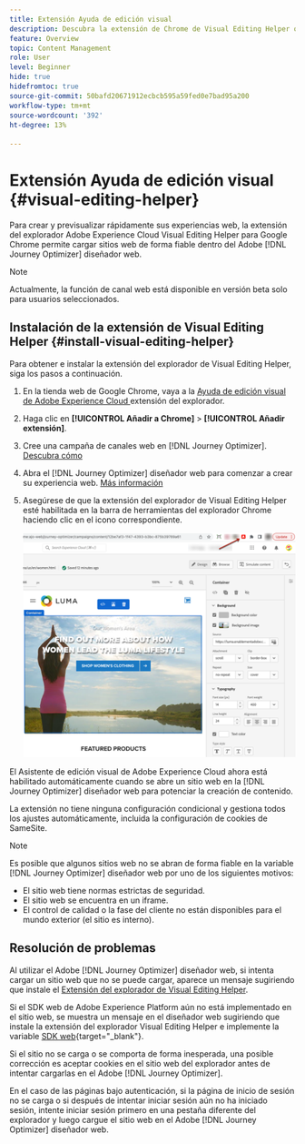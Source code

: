 ```yaml
---
title: Extensión Ayuda de edición visual
description: Descubra la extensión de Chrome de Visual Editing Helper que le permite crear y previsualizar páginas web en Journey Optimizer
feature: Overview
topic: Content Management
role: User
level: Beginner
hide: true
hidefromtoc: true
source-git-commit: 50bafd20671912ecbcb595a59fed0e7bad95a200
workflow-type: tm+mt
source-wordcount: '392'
ht-degree: 13%

---
```


# Extensión Ayuda de edición visual {#visual-editing-helper}

Para crear y previsualizar rápidamente sus experiencias web, la extensión del explorador Adobe Experience Cloud Visual Editing Helper para Google Chrome permite cargar sitios web de forma fiable dentro del Adobe [!DNL Journey Optimizer] diseñador web.

>[!NOTE]
>
>Actualmente, la función de canal web está disponible en versión beta solo para usuarios seleccionados.

## Instalación de la extensión de Visual Editing Helper {#install-visual-editing-helper}

Para obtener e instalar la extensión del explorador de Visual Editing Helper, siga los pasos a continuación.

1. En la tienda web de Google Chrome, vaya a la [Ayuda de edición visual de Adobe Experience Cloud ]((https://chrome.google.com/webstore/detail/adobe-experience-cloud-vi/kgmjjkfjacffaebgpkpcllakjifppnca){target="_blank"}) extensión del explorador.

1. Haga clic en **[!UICONTROL Añadir a Chrome]** > **[!UICONTROL Añadir extensión]**.

1. Cree una campaña de canales web en [!DNL Journey Optimizer]. [Descubra cómo](author-web.md#create-web-campaign)

1. Abra el [!DNL Journey Optimizer] diseñador web para comenzar a crear su experiencia web. [Más información](author-web.md)

1. Asegúrese de que la extensión del explorador de Visual Editing Helper esté habilitada en la barra de herramientas del explorador Chrome haciendo clic en el icono correspondiente.

   ![](assets/web-visual-editing-extension.png)

El Asistente de edición visual de Adobe Experience Cloud ahora está habilitado automáticamente cuando se abre un sitio web en la [!DNL Journey Optimizer] diseñador web para potenciar la creación de contenido.

La extensión no tiene ninguna configuración condicional y gestiona todos los ajustes automáticamente, incluida la configuración de cookies de SameSite.

>[!NOTE]
>
>Es posible que algunos sitios web no se abran de forma fiable en la variable [!DNL Journey Optimizer] diseñador web por uno de los siguientes motivos:
>
> * El sitio web tiene normas estrictas de seguridad.
> * El sitio web se encuentra en un iframe.
> * El control de calidad o la fase del cliente no están disponibles para el mundo exterior (el sitio es interno).


## Resolución de problemas

Al utilizar el Adobe [!DNL Journey Optimizer] diseñador web, si intenta cargar un sitio web que no se puede cargar, aparece un mensaje sugiriendo que instale el [Extensión del explorador de Visual Editing Helper](#install-visual-editing-helper).

Si el SDK web de Adobe Experience Platform aún no está implementado en el sitio web, se muestra un mensaje en el diseñador web sugiriendo que instale la extensión del explorador Visual Editing Helper e implemente la variable [SDK web](https://experienceleague.adobe.com/docs/platform-learn/implement-web-sdk/overview.html?lang=es){target=&quot;_blank&quot;}.

Si el sitio no se carga o se comporta de forma inesperada, una posible corrección es aceptar cookies en el sitio web del explorador antes de intentar cargarlas en el Adobe [!DNL Journey Optimizer].

En el caso de las páginas bajo autenticación, si la página de inicio de sesión no se carga o si después de intentar iniciar sesión aún no ha iniciado sesión, intente iniciar sesión primero en una pestaña diferente del explorador y luego cargue el sitio web en el Adobe [!DNL Journey Optimizer] diseñador web.
